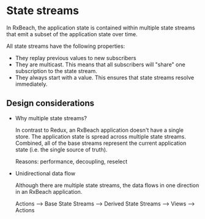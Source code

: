 # State streams

In RxBeach, the application state is contained within multiple state streams that
emit a subset of the application state over time.

All state streams have the following properties:

- They replay previous values to new subscribers
- They are multicast. This means that all subscribers will "share" one subscription to the state stream.
- They always start with a value. This ensures that state streams resolve immediately.

## Design considerations

- Why multiple state streams?

  In contrast to Redux, an RxBeach application doesn't have a single store.
  The application state is spread across multiple state streams. Combined, all
  of the base streams represent the current application state (i.e. the single
  source of truth).

  Reasons: performance, decoupling, reselect
- Unidirectional data flow

  Although there are multiple state streams, the data flows in one direction
  in an RxBeach application.

  Actions --> Base State Streams --> Derived State Streams --> Views -->
  Actions

